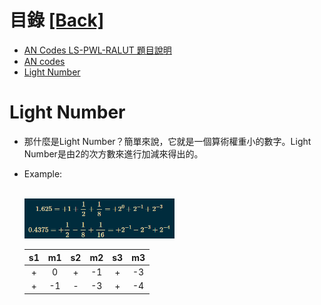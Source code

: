 # 目錄 [[Back]](https://github.com/Wilhelmine21/Wilhelmine21/tree/main/MyProject_GUI)
* [AN Codes LS-PWL-RALUT 題目說明](https://github.com/Wilhelmine21/Wilhelmine21/blob/main/MyProject_GUI/AN%20Codes%20LS-PWL-RALUT.md)
* [AN codes](https://github.com/Wilhelmine21/Wilhelmine21/blob/main/MyProject_GUI/AN%20Codes.md)
* [Light Number](https://github.com/Wilhelmine21/Wilhelmine21/blob/main/MyProject_GUI/Light%20Numbers.md)

# Light Number
* 那什麼是Light Number？簡單來說，它就是一個算術權重小的數字。Light Number是由2的次方數來進行加減來得出的。
* Example:

	</br><img src="./img/Pasted image 20220414110354.png" width="50%" height="50%"/></br>
	
	|s1 |m1 |s2 |m2 |s3 |m3|
	|:----:|:----:|:----:|:----:|:----:|:----:|
	|+ |0 |+ |-1 |+ |-3|
	|+ |-1 |- |-3 |+ |-4|
